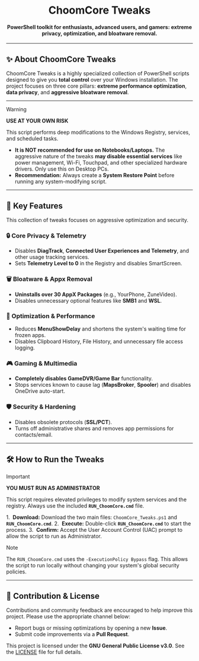 <div align="center">
  <h1>ChoomCore Tweaks</h1>
</div>

<div align="center">
  <h4>PowerShell toolkit for enthusiasts, advanced users, and gamers: extreme privacy, optimization, and bloatware removal.</h4>
</div>

---

## ✨ About ChoomCore Tweaks

ChoomCore Tweaks is a highly specialized collection of PowerShell scripts designed to give you **total control** over your Windows installation. The project focuses on three core pillars: **extreme performance optimization**, **data privacy**, and **aggressive bloatware removal**.

---

> [!WARNING]
> **USE AT YOUR OWN RISK**
> 
> This script performs deep modifications to the Windows Registry, services, and scheduled tasks.
> 
> * **It is NOT recommended for use on Notebooks/Laptops.** The aggressive nature of the tweaks **may disable essential services** like power management, Wi-Fi, Touchpad, and other specialized hardware drivers. Only use this on Desktop PCs.
> * **Recommendation:** Always create a **System Restore Point** before running any system-modifying script.

---

## 🚀 Key Features

This collection of tweaks focuses on aggressive optimization and security.

### 🔒 Core Privacy & Telemetry
* Disables **DiagTrack**, **Connected User Experiences and Telemetry**, and other usage tracking services.
* Sets **Telemetry Level to 0** in the Registry and disables SmartScreen.

### 🗑️ Bloatware & Appx Removal
* **Uninstalls over 30 AppX Packages** (e.g., YourPhone, ZuneVideo).
* Disables unnecessary optional features like **SMB1** and **WSL**.

### 🚀 Optimization & Performance
* Reduces **MenuShowDelay** and shortens the system's waiting time for frozen apps.
* Disables Clipboard History, File History, and unnecessary file access logging.

### 🎮 Gaming & Multimedia
* **Completely disables GameDVR/Game Bar** functionality.
* Stops services known to cause lag (**MapsBroker**, **Spooler**) and disables OneDrive auto-start.

### 🛡️ Security & Hardening
* Disables obsolete protocols (**SSL/PCT**).
* Turns off administrative shares and removes app permissions for contacts/email.

---

## 🛠️ How to Run the Tweaks

> [!IMPORTANT]
> **YOU MUST RUN AS ADMINISTRATOR**
> 
> This script requires elevated privileges to modify system services and the registry. Always use the included **`RUN_ChoomCore.cmd`** file.

1.  **Download:** Download the two main files: `ChoomCore_Tweaks.ps1` and **`RUN_ChoomCore.cmd`**.
2.  **Execute:** Double-click **`RUN_ChoomCore.cmd`** to start the process.
3.  **Confirm:** Accept the User Account Control (UAC) prompt to allow the script to run as Administrator.

> [!NOTE]
> The `RUN_ChoomCore.cmd` uses the `-ExecutionPolicy Bypass` flag. This allows the script to run locally without changing your system's global security policies.

---

## 🤝 Contribution & License

Contributions and community feedback are encouraged to help improve this project. Please use the appropriate channel below:

* Report bugs or missing optimizations by opening a new **Issue**.
* Submit code improvements via a **Pull Request**.

This project is licensed under the **GNU General Public License v3.0**. See the [LICENSE](LICENSE) file for full details.
